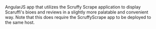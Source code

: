 AngularJS app that utilizes the Scruffy Scrape application to display Scaruffi's bioes and reviews in a slightly more palatable and convenient way.
Note that this does require the ScruffyScrape app to be deployed to the same host.